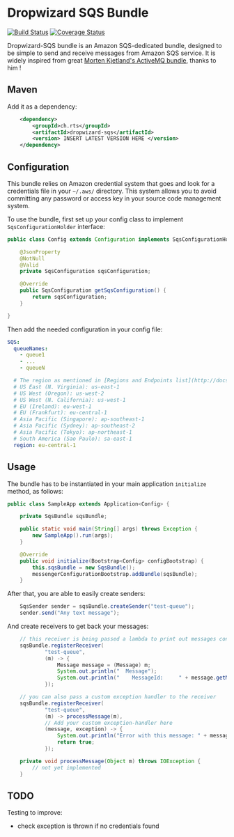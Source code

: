 Dropwizard SQS Bundle
==================================

[![Build Status](https://travis-ci.org/sjarrin/dropwizard-sqs-bundle.svg)](https://travis-ci.org/sjarrin/dropwizard-sqs-bundle)
[![Coverage Status](https://coveralls.io/repos/sjarrin/dropwizard-sqs-bundle/badge.svg)](https://coveralls.io/r/sjarrin/dropwizard-sqs-bundle)

Dropwizard-SQS bundle is an Amazon SQS-dedicated bundle, designed to be simple to send and receive messages from Amazon SQS service.
It is widely inspired from great [Morten Kjetland's ActiveMQ bundle](https://github.com/mbknor/dropwizard-activemq-bundle), thanks to him !

Maven
----------------

Add it as a dependency:

```xml
    <dependency>
        <groupId>ch.rts</groupId>
        <artifactId>dropwizard-sqs</artifactId>
        <version> INSERT LATEST VERSION HERE </version>
    </dependency>
```

Configuration
------------
This bundle relies on Amazon credential system that goes and look for a credentials file in your `~/.aws/` directory. This system
allows you to avoid committing any password or access key in your source code management system.


To use the bundle, first set up your config class to implement `SqsConfigurationHolder` interface:
```java
public class Config extends Configuration implements SqsConfigurationHolder {

    @JsonProperty
    @NotNull
    @Valid
    private SqsConfiguration sqsConfiguration;

    @Override
    public SqsConfiguration getSqsConfiguration() {
        return sqsConfiguration;
    }

}
```

Then add the needed configuration in your config file:
```yml
SQS:
  queueNames:
    - queue1
    - ...
    - queueN

  # The region as mentioned in [Regions and Endpoints list](http://docs.aws.amazon.com/general/latest/gr/rande.html#sqs_region)
  # US East (N. Virginia): us-east-1
  # US West (Oregon): us-west-2
  # US West (N. California): us-west-1
  # EU (Ireland): eu-west-1
  # EU (Frankfurt): eu-central-1
  # Asia Pacific (Singapore): ap-southeast-1
  # Asia Pacific (Sydney): ap-southeast-2
  # Asia Pacific (Tokyo): ap-northeast-1
  # South America (Sao Paulo): sa-east-1
  region: eu-central-1
```

Usage
------------

The bundle has to be instantiated in your main application `initialize` method, as follows:
```java
public class SampleApp extends Application<Config> {

    private SqsBundle sqsBundle;

    public static void main(String[] args) throws Exception {
        new SampleApp().run(args);
    }

    @Override
    public void initialize(Bootstrap<Config> configBootstrap) {
        this.sqsBundle = new SqsBundle();
        messengerConfigurationBootstrap.addBundle(sqsBundle);
    }
```

After that, you are able to easily create senders:
```java
    SqsSender sender = sqsBundle.createSender("test-queue");
    sender.send("Any text message");
```

And create receivers to get back your messages:
```java
    // this receiver is being passed a lambda to print out messages content
    sqsBundle.registerReceiver(
            "test-queue",
            (m) -> {
                Message message = (Message) m;
                System.out.println("  Message");
                System.out.println("    MessageId:     " + message.getMessageId());
            });

    // you can also pass a custom exception handler to the receiver
    sqsBundle.registerReceiver(
            "test-queue",
            (m) -> processMessage(m),
            // Add your custom exception-handler here
            (message, exception) -> {
                System.out.println("Error with this message: " + message);
                return true;
            });

    private void processMessage(Object m) throws IOException {
        // not yet implemented
    }
```

TODO
------------
Testing to improve:
- check exception is thrown if no credentials found
